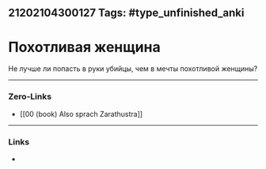 21202104300127
Tags: #type_unfinished_anki 
---
# Похотливая женщина

   Не лучше ли попасть в руки убийцы, чем в мечты похотливой женщины?

---
### Zero-Links
- [[00 (book) Also sprach Zarathustra]]
---
### Links
-